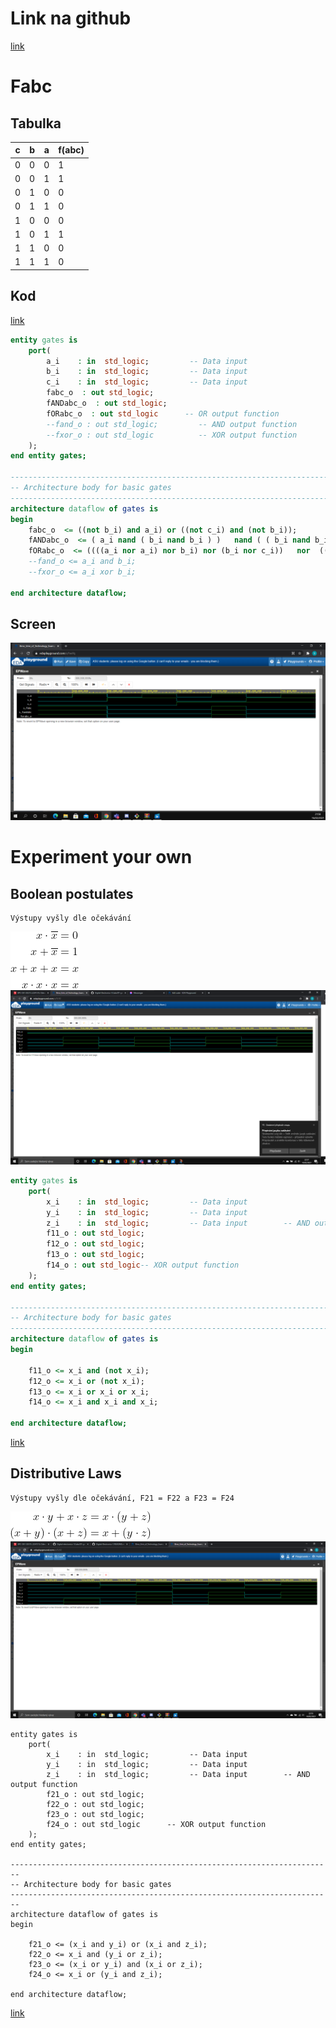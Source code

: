 # Link na github
[link](https://github.com/VojtechNiederle/Digital-Electronics-1)
# Fabc
## Tabulka
| c | b | a | f(abc) |
| - | - | - | ------ |
| 0 | 0 | 0 | 1 |
| 0 | 0 | 1 | 1 |
| 0 | 1 | 0 | 0 |
| 0 | 1 | 1 | 0 |
| 1 | 0 | 0 | 0 |
| 1 | 0 | 1 | 1 |
| 1 | 1 | 0 | 0 |
| 1 | 1 | 1 | 0 |
## Kod
[link](https://www.edaplayground.com/x/hwYq)
```vhdl
entity gates is
    port(
        a_i    : in  std_logic;         -- Data input
        b_i    : in  std_logic;         -- Data input
        c_i    : in  std_logic;         -- Data input
        fabc_o  : out std_logic;
        fANDabc_o  : out std_logic;
        fORabc_o  : out std_logic      -- OR output function
        --fand_o : out std_logic;         -- AND output function
        --fxor_o : out std_logic          -- XOR output function
    );
end entity gates;

------------------------------------------------------------------------
-- Architecture body for basic gates
------------------------------------------------------------------------
architecture dataflow of gates is
begin
    fabc_o  <= ((not b_i) and a_i) or ((not c_i) and (not b_i));
    fANDabc_o  <= ( a_i nand ( b_i nand b_i ) )   nand ( ( b_i nand b_i ) nand (c_i nand c_i) );
    fORabc_o  <= ((((a_i nor a_i) nor b_i) nor (b_i nor c_i))   nor  (((a_i nor a_i) nor b_i) nor (b_i nor c_i)));
    --fand_o <= a_i and b_i;
    --fxor_o <= a_i xor b_i;

end architecture dataflow;
```
## Screen
![alt text](https://github.com/VojtechNiederle/Digital-Electronics-1/blob/main/Labs/01-gates/images/Screenshot%202021-02-16%20220142.png)
# Experiment your own
## Boolean postulates
```
Výstupy vyšly dle očekávání
```
![alt text](https://github.com/VojtechNiederle/Digital-Electronics-1/blob/main/Labs/01-gates/images/ad1.png)
![alt text](https://github.com/VojtechNiederle/Digital-Electronics-1/blob/main/Labs/01-gates/images/1.png)
```vhdl
entity gates is
    port(
        x_i    : in  std_logic;         -- Data input
        y_i    : in  std_logic;         -- Data input
        z_i    : in  std_logic;         -- Data input        -- AND output function
        f11_o : out std_logic;
        f12_o : out std_logic;
        f13_o : out std_logic;
        f14_o : out std_logic-- XOR output function
    );
end entity gates;

------------------------------------------------------------------------
-- Architecture body for basic gates
------------------------------------------------------------------------
architecture dataflow of gates is
begin
   
    f11_o <= x_i and (not x_i);
    f12_o <= x_i or (not x_i);
    f13_o <= x_i or x_i or x_i;
    f14_o <= x_i and x_i and x_i;

end architecture dataflow;

```
[link](https://www.edaplayground.com/x/ejxx)
## Distributive Laws
```
Výstupy vyšly dle očekávání, F21 = F22 a F23 = F24
```
![alt text](https://github.com/VojtechNiederle/Digital-Electronics-1/blob/main/Labs/01-gates/images/ad2.png)
![alt text](https://github.com/VojtechNiederle/Digital-Electronics-1/blob/main/Labs/01-gates/images/2.png)
```vhd1
entity gates is
    port(
        x_i    : in  std_logic;         -- Data input
        y_i    : in  std_logic;         -- Data input
        z_i    : in  std_logic;         -- Data input        -- AND output function
        f21_o : out std_logic;
        f22_o : out std_logic;
        f23_o : out std_logic;
        f24_o : out std_logic      -- XOR output function
    );
end entity gates;

------------------------------------------------------------------------
-- Architecture body for basic gates
------------------------------------------------------------------------
architecture dataflow of gates is
begin
   
    f21_o <= (x_i and y_i) or (x_i and z_i);
    f22_o <= x_i and (y_i or z_i);
    f23_o <= (x_i or y_i) and (x_i or z_i);
    f24_o <= x_i or (y_i and z_i);

end architecture dataflow;
```
[link](https://www.edaplayground.com/x/rbve)


